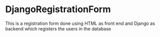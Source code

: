 # DjangoRegistrationForm

This is a registration form done using HTML as front end and Django as backend which registers the users in the database
